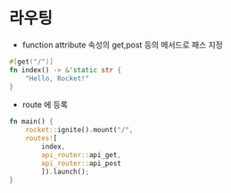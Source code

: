# 라우팅

- function attribute 속성의 get,post 등의 메서드로 패스 지정

```rust
#[get("/")]
fn index() -> &'static str {
    "Hello, Rocket!"
}
```

- route 에 등록

```rust
fn main() {
    rocket::ignite().mount("/",
    routes![
        index,
        api_router::api_get,
        api_router::api_post
        ]).launch();
}
```
